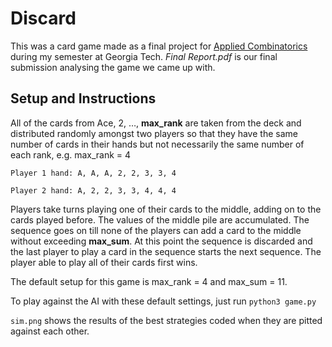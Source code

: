 # Discard

This was a card game made as a final project for [Applied Combinatorics](https://math.gatech.edu/courses/math/3012) during my semester at Georgia Tech. _Final Report.pdf_ is our final submission analysing the game we came up with.

## Setup and Instructions

All of the cards from Ace, 2, …, **max_rank** are taken from the deck and distributed randomly amongst two players so that they have the same number of cards in their hands but not necessarily the same number of each rank, e.g. 
max_rank = 4  

    Player 1 hand: A, A, A, 2, 2, 3, 3, 4  
    
    Player 2 hand: A, 2, 2, 3, 3, 4, 4, 4  
    
Players take turns playing one of their cards to the middle, adding on to the cards played before. The values of the middle pile are accumulated. The sequence goes on till none of the players can add a card to the middle without exceeding **max_sum**. At this point the sequence is discarded and the last player to play a card in the sequence starts the next sequence. The player able to play all of their cards first wins.  

The default setup for this game is max_rank = 4 and max_sum = 11.  

To play against the AI with these default settings, just run ```python3 game.py```  

```sim.png``` shows the results of the best strategies coded when they are pitted against each other.
